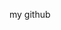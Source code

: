 my github
<!---
joosep-proggers/joosep-proggers is a ✨ special ✨ repository because its `README.md` (this file) appears on your GitHub profile.
You can click the Preview link to take a look at your changes.
--->
